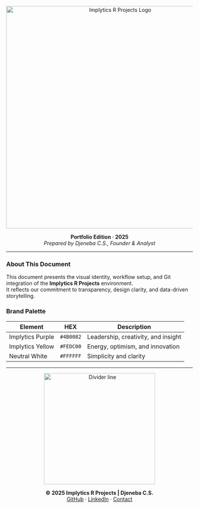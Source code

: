 <p align="center">
  <img src="./assets/Implytics_cover.png" alt="Implytics R Projects Logo" width="600">
</p>

</p>
<p align="center">
  <strong>Portfolio Edition · 2025</strong><br>
  <em>Prepared by Djeneba C.S., Founder & Analyst</em>
</p>

---

### About This Document
This document presents the visual identity, workflow setup, and Git integration of the **Implytics R Projects** environment.  
It reflects our commitment to transparency, design clarity, and data-driven storytelling.

### Brand Palette
| Element | HEX | Description |
|----------|------|-------------|
| Implytics Purple | `#4B0082` | Leadership, creativity, and insight |
| Implytics Yellow | `#FEDC00` | Energy, optimism, and innovation |
| Neutral White | `#FFFFFF` | Simplicity and clarity |

---

<p align="center">
  <img src="https://dummyimage.com/400x2/fedc00/fedc00.PNG" alt="Divider line" width="300">
</p>

<p align="center">
  <strong>© 2025 Implytics R Projects | Djeneba C.S.</strong><br>
  <a href="https://github.com/Implyticsrprojects25">GitHub</a> · 
  <a href="https://www.linkedin.com/in/Djeneba-C.S.">LinkedIn</a> · 
  <a href="mailto:Implyticsrprojects25@users.noreply.github.com">Contact</a>
</p>
